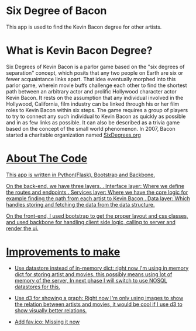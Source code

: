 Six Degree of Bacon
======================

This app is used to find the Kevin Bacon degree for other artists.

What is Kevin Bacon Degree?
========
Six Degrees of Kevin Bacon is a parlor game based on the "six degrees of separation" concept,
which posits that any two people on Earth are six or fewer acquaintance links apart.
That idea eventually morphed into this parlor game, wherein movie buffs challenge each other
to find the shortest path between an arbitrary actor and prolific Hollywood
character actor Kevin Bacon. It rests on the assumption that any individual involved in the Hollywood,
California, film industry can be linked through his or her film roles to Kevin Bacon within six steps.
The game requires a group of players to try to connect any such individual to Kevin Bacon as quickly
as possible and in as few links as possible. It can also be described as a trivia game based on
the concept of the small world phenomenon. In 2007, Bacon started
a charitable organization named <a href="http://SixDegrees.org">SixDegrees.org


About The Code
=========
This app is written in Python(Flask), Bootstrap and Backbone.

On the back-end, we have three layers.
    . Interface layer: Where we define the routes and endpoints</li>
    . Services layer: Where we have the core logic for example finding the path from each artist to Kevin Bacon
    . Data layer: Which handles storing and fetching the data from the data structure.

On the front-end, I used bootstrap to get the proper layout and css classes, and used backbone for handling client side
logic, calling to server and render the ui.


Improvements to make
===========
- Use datastore instead of in-memory dict: right now I'm using in memory dict for storing artist and movies. this
possibly means using lot of memory of the server, In next phase I will switch to use NOSQL datastores for this.

- Use d3 for showing a graph: Right now I'm only using images to show the relation between artists and movies,
it would be cool if I use d3 to show visually better relations.

- Add fav.ico: Missing it now

